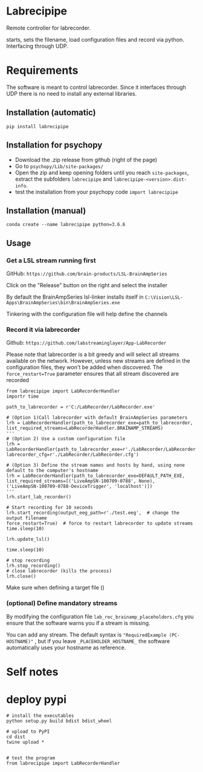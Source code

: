 # Labrecipipe

Remote controller for labrecorder.

starts, sets the filename, load configuration files and record via python. Interfacing through UDP.

# Requirements

The software is meant to control labrecorder. Since it interfaces through UDP there is no need to install any external libraries.

## Installation (automatic)

`pip install labrecipipe`

## Installation for psychopy

- Download the .zip release from github (right of the page)
- Go to `psychopy/Lib/site-packages/`
- Open the zip and keep opening folders until you reach `site-packages`, extract the subfolders `labrecipipe` and `labrecipipe-<version>.dist-info`.
- test the installation from your psychopy code `import labrecipipe`

## Installation (manual)

`conda create --name labrecipipe python=3.6.6`



## Usage

### Get a LSL stream running first

GitHub: `https://github.com/brain-products/LSL-BrainAmpSeries`

Click on the "Release" button on the right and select the installer

By default the BrainAmpSeries lsl-linker installs itself in `C:\Vision\LSL-Apps\BrainAmpSeries\bin\BrainAmpSeries.exe` 

Tinkering with the configuration file will help define the channels

### Record it via labrecorder

Github: `https://github.com/labstreaminglayer/App-LabRecorder` 

Please note that labrecorder is a bit greedy and will select all streams available on the network. However, unless new streams are defined in the configuration files, they won't be added when discovered. The `force_restart=True` parameter ensures that all stream discovered are recorded

```
from labrecipipe import LabRecorderHandler
importr time

path_to_labrecorder = r'C:/LabRecorder/LabRecorder.exe'

# (Option 1)Call labrecorder with default BrainAmpSeries parameters
lrh = LabRecorderHandler(path_to_labrecorder_exe=path_to_labrecorder,
list_required_streams=LabRecorderHandler.BRAINAMP_STREAMS)
'''
# (Option 2) Use a custom configuration file
lrh = LabRecorderHandler(path_to_labrecorder_exe=r'./LabRecorder/LabRecorder.exe',
labrecorder_cfg=r'./LabRecorder/LabRecorder.cfg')

# (Option 3) Define the stream names and hosts by hand, using none default to the computer's hostname
lrh = LabRecorderHandler(path_to_labrecorder_exe=DEFAULT_PATH_EXE,
list_required_streams=[('LiveAmpSN-100709-0788', None),
('LiveAmpSN-100709-0788-DeviceTrigger', 'localhost')])
'''
lrh.start_lab_recorder()

# Start recording for 10 seconds
lrh.start_recording(output_eeg_path=r'./test.eeg',  # change the output filename
force_restart=True)  # force to restart labrecorder to update streams
time.sleep(10)

lrh.update_lsl()

time.sleep(10)

# stop recording
lrh.stop_recording()
# close labrecorder (kills the process)
lrh.close()
```

Make sure when defining a target file ()

### (optional) Define mandatory streams

By modifying the configuration file `lab_rec_brainamp_placeholders.cfg` you ensure that the software warns you if a stream is missing. 

You can add any stream. The default syntax is `"RequiredExample (PC-HOSTNAME)"` , but if you leave `_PLACEHOLDER_HOSTNAME_` the software automatically uses your hostname as reference.

  

# Self notes

# deploy pypi

```
# install the executables
python setup.py build bdist bdist_wheel

# upload to PyPI
cd dist
twine upload *


# test the program
from labrecipipe import LabRecorderHandler
```

